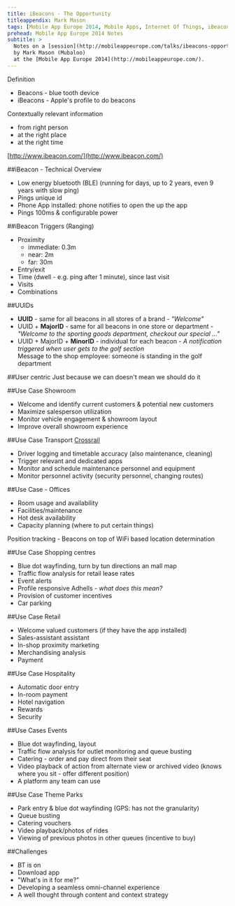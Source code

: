 ```yaml
---
title: iBeacons - The Opportunity
titleappendix: Mark Mason
tags: [Mobile App Europe 2014, Mobile Apps, Internet Of Things, iBeacons]
prehead: Mobile App Europe 2014 Notes
subtitle: > 
  Notes on a [session](http://mobileappeurope.com/talks/ibeacons-opportunity/ "iBeacons: The Opportunity")
  by Mark Mason (Mubaloo)
  at the [Mobile App Europe 2014](http://mobileappeurope.com/).
---
```


Definition

* Beacons - blue tooth device
* iBeacons - Apple's profile to do beacons

Contextually relevant information

* from right person
* at the right place
* at the right time

[http://www.ibeacon.com/](http://www.ibeacon.com/)

##iBeacon - Technical Overview

* Low energy bluetooth (BLE) (running for days, up to 2 years, even 9 years with slow ping)
* Pings unique id
* Phone App installed: phone notifies to open the up the app
* Pings 100ms & configurable power

##iBeacon Triggers (Ranging)
* Proximity
    * immediate: 0.3m
    * near: 2m
    * far: 30m
* Entry/exit
* Time (dwell - e.g. ping after 1 minute), since last visit
* Visits
* Combinations

##UUIDs
* **UUID** - same for all beacons in all stores of a brand - *"Welcome"*
* UUID + **MajorID** - same for all beacons in one store or department - *"Welcome to the sporting goods department, checkout our special ..."*
* UUID + MajorID + **MinorID** - individual for each beacon - *A notification triggered when user gets to the golf section*  
Message to the shop employee: someone is standing in the golf department

##User centric
Just because we can doesn't mean we should do it

##Use Case Showroom
* Welcome and identify current customers & potential new customers
* Maximize salesperson utilization
* Monitor vehicle engagement & showroom layout
* Improve overall showroom experience

##Use Case Transport [Crossrail](http://www.crossrail.co.uk/)
* Driver logging and timetable accuracy (also maintenance, cleaning)
* Trigger relevant and dedicated apps
* Monitor and schedule maintenance personnel and equipment
* Monitor personnel activity (security personnel, changing routes)

##Use Case - Offices
* Room usage and availability
* Facilities/maintenance
* Hot desk availability
* Capacity planning (where to put certain things)

Position tracking - Beacons on top of WiFi based location determination

##Use Case Shopping centres
* Blue dot wayfinding, turn by tun directions an mall map
* Traffic flow analysis for retail lease rates
* Event alerts
* Profile responsive Adhells - *what does this mean?*
* Provision of customer incentives
* Car parking

##Use Case Retail
* Welcome valued customers (if they have the app installed)
* Sales-assistant assistant
* In-shop proximity marketing
* Merchandising analysis
* Payment

##Use Case Hospitality
* Automatic door entry
* In-room payment
* Hotel navigation
* Rewards
* Security

##Use Cases Events
* Blue dot wayfinding, layout
* Traffic flow analysis for outlet monitoring and queue busting
* Catering - order and pay direct from their seat
* Video playback of action from alternate view or archived video (knows where you sit - offer different position)
* A platform any team can use

##Use Case Theme Parks
* Park entry & blue dot wayfinding (GPS: has not the granularity)
* Queue busting
* Catering vouchers
* Video playback/photos of rides
* Viewing of previous photos in other queues (incentive to buy)

##Challenges
* BT is on
* Download app
* "What's in it for me?"
* Developing a seamless omni-channel experience
* A well thought through content and context strategy